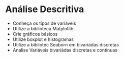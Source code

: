 # Análise Descritiva

- Conheça os tipos de variáveis
- Utilize a biblioteca Matplotlib
- Crie gráficos básicos
- Utilize boxplot e histogramas
- Utilize a bibliotec Seaborn em bivariádas discretas
- Analise Variáveis bivariádas discretas e contínuas